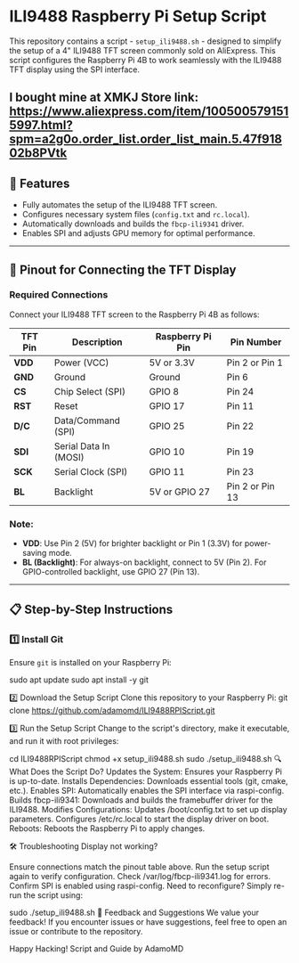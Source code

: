 # ILI9488 Raspberry Pi Setup Script

This repository contains a script - `setup_ili9488.sh` - designed to simplify the setup of a 4" ILI9488 TFT screen commonly sold on AliExpress. This script configures the Raspberry Pi 4B to work seamlessly with the ILI9488 TFT display using the SPI interface.

I bought mine at XMKJ Store
link: https://www.aliexpress.com/item/1005005791515997.html?spm=a2g0o.order_list.order_list_main.5.47f91802b8PVtk
---

## 📌 Features

- Fully automates the setup of the ILI9488 TFT screen.
- Configures necessary system files (`config.txt` and `rc.local`).
- Automatically downloads and builds the `fbcp-ili9341` driver.
- Enables SPI and adjusts GPU memory for optimal performance.

---

## 🔌 Pinout for Connecting the TFT Display

### Required Connections
Connect your ILI9488 TFT screen to the Raspberry Pi 4B as follows:

| **TFT Pin** | **Description**       | **Raspberry Pi Pin** | **Pin Number** |
|-------------|-----------------------|-----------------------|----------------|
| **VDD**     | Power (VCC)           | 5V or 3.3V           | Pin 2 or Pin 1 |
| **GND**     | Ground                | Ground               | Pin 6          |
| **CS**      | Chip Select (SPI)     | GPIO 8               | Pin 24         |
| **RST**     | Reset                 | GPIO 17              | Pin 11         |
| **D/C**     | Data/Command (SPI)    | GPIO 25              | Pin 22         |
| **SDI**     | Serial Data In (MOSI) | GPIO 10              | Pin 19         |
| **SCK**     | Serial Clock (SPI)    | GPIO 11              | Pin 23         |
| **BL**      | Backlight             | 5V or GPIO 27        | Pin 2 or Pin 13 |

### Note:
- **VDD**: Use Pin 2 (5V) for brighter backlight or Pin 1 (3.3V) for power-saving mode.
- **BL (Backlight)**: For always-on backlight, connect to 5V (Pin 2). For GPIO-controlled backlight, use GPIO 27 (Pin 13).

---

## 📋 Step-by-Step Instructions

### 1️⃣ Install Git

Ensure `git` is installed on your Raspberry Pi:


sudo apt update
sudo apt install -y git

2️⃣ Download the Setup Script
Clone this repository to your Raspberry Pi:
git clone https://github.com/adamomd/ILI9488RPIScript.git

3️⃣ Run the Setup Script
Change to the script's directory, make it executable, and run it with root privileges:


cd ILI9488RPIScript
chmod +x setup_ili9488.sh
sudo ./setup_ili9488.sh
🔍 What Does the Script Do?
Updates the System: Ensures your Raspberry Pi is up-to-date.
Installs Dependencies: Downloads essential tools (git, cmake, etc.).
Enables SPI: Automatically enables the SPI interface via raspi-config.
Builds fbcp-ili9341: Downloads and builds the framebuffer driver for the ILI9488.
Modifies Configurations:
Updates /boot/config.txt to set up display parameters.
Configures /etc/rc.local to start the display driver on boot.
Reboots: Reboots the Raspberry Pi to apply changes.

🛠️ Troubleshooting
Display not working?

Ensure connections match the pinout table above.
Run the setup script again to verify configuration.
Check /var/log/fbcp-ili9341.log for errors.
Confirm SPI is enabled using raspi-config.
Need to reconfigure?
Simply re-run the script using:


sudo ./setup_ili9488.sh
🌟 Feedback and Suggestions
We value your feedback! If you encounter issues or have suggestions, feel free to open an issue or contribute to the repository.

Happy Hacking!
Script and Guide by AdamoMD